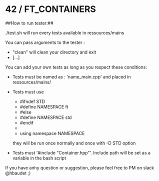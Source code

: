 #	42 / FT_CONTAINERS #

##How to run tester:##

./test.sh will run every tests available in ressources/mains

You can pass arguments to the tester :
- "clean" will clean your directory and exit
- [...]

You can add your own tests as long as you respect these conditions:

- Tests must be named as : 'name_main.cpp' and placed in ressources/mains/
- Tests must use
	* #ifndef STD
	* #define NAMESPACE ft
	* #else
	* #define NAMESPACE std
	* #endif
	*
	* using namespace NAMESPACE

	they will be run once normally and once with -D STD option

- Tests must '#include "Container.hpp"'. Include path will be set as a variable in the bash script

If you have anhy question or suggestion, please feel free to PM on slack @hbaudet ;)
